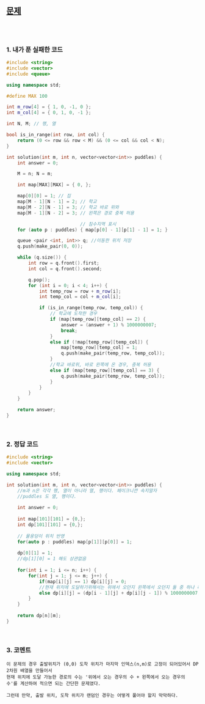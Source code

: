 [문제](https://programmers.co.kr/learn/courses/30/lessons/42898)
-------------------------------------------------

<br>
<br>

### 1. 내가 푼 실패한 코드 

```cpp
#include <string>
#include <vector>
#include <queue>

using namespace std;

#define MAX 100

int m_row[4] = { 1, 0, -1, 0 };
int m_col[4] = { 0, 1, 0, -1 };

int N, M; // 행, 열

bool is_in_range(int row, int col) {
	return (0 <= row && row < M) && (0 <= col && col < N);
}

int solution(int m, int n, vector<vector<int>> puddles) {
	int answer = 0;

	M = n; N = m;

	int map[MAX][MAX] = { 0, };

	map[0][0] = 1; // 집 
	map[M - 1][N - 1] = 2; // 학교
	map[M - 2][N - 1] = 3; // 학교 바로 위와  
	map[M - 1][N - 2] = 3; // 왼쪽은 경로 중복 허용

						   // 침수지역 표시
	for (auto p : puddles) { map[p[0] - 1][p[1] - 1] = 1; }

	queue <pair <int, int>> q; //이동한 위치 저장
	q.push(make_pair(0, 0));

	while (q.size()) {
		int row = q.front().first;
		int col = q.front().second;

		q.pop();
		for (int i = 0; i < 4; i++) {
			int temp_row = row + m_row[i];
			int temp_col = col + m_col[i];

			if (is_in_range(temp_row, temp_col)) {
				// 학교에 도착한 경우
				if (map[temp_row][temp_col] == 2) {
					answer = (answer + 1) % 1000000007;
					break;
				}
				else if (!map[temp_row][temp_col]) {
					map[temp_row][temp_col] = 1;
					q.push(make_pair(temp_row, temp_col));
				}
				//학교 바로위, 바로 왼쪽에 온 경우, 중복 허용
				else if (map[temp_row][temp_col] == 3) {
					q.push(make_pair(temp_row, temp_col));
				}
			}
		}
	}

	return answer;
}
```
<br>

### 2. 정답 코드

```cpp
#include <string>
#include <vector>

using namespace std;

int solution(int m, int n, vector<vector<int>> puddles) {
    //m과 n은 각각 행, 열이 아니라 열, 행이다. 페이크니깐 속지말자
    //puddles 도 열, 행이다.
    
    int answer = 0;
    
    int map[101][101] = {0,};
    int dp[101][101] = {0,};
    
    // 물웅덩이 위치 반영
    for(auto p : puddles) map[p[1]][p[0]] = 1;
    
    dp[0][1] = 1;
    //dp[1][0] = 1 해도 상관없음
    
    for(int i = 1; i <= n; i++) {
        for(int j = 1; j <= m; j++) {
            if(map[i][j] == 1) dp[i][j] = 0;
            //현재 위치에 도달하기위해서는 위에서 오던지 왼쪽에서 오던지 둘 중 하나 라는점을 기억하자
            else dp[i][j] = (dp[i - 1][j] + dp[i][j - 1]) % 1000000007;
        }
    }
    
    return dp[n][m];
}
```

<br>

### 3. 코멘트

    이 문제의 경우 출발위치가 (0,0) 도착 위치가 마지막 인덱스(n,m)로 고정이 되어있어서 DP 2차원 배열을 만들어서 
    현재 위치에 도달 가능한 경로의 수는 '위에서 오는 경우의 수 + 왼쪽에서 오는 경우의 수'를 계산하여 적으면 되는 간단한 문제였다.
    
    그런데 만약, 출발 위치, 도착 위치가 랜덤인 경우는 어떻게 풀어야 할지 막막하다. 
    
